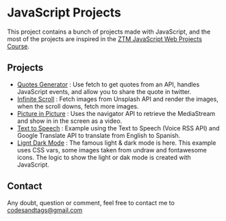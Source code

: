 # JavaScript Projects

This project contains a bunch of projects made with JavaScript, and the most of the projects are inspired in the [ZTM JavaScript Web Projects Course](https://academy.zerotomastery.io/p/javascript-projects).

## Projects

- [Quotes Generator](https://codesandtags.github.io/javascript-projects/quote-generator/) : Use fetch to get quotes from an API, handles JavaScript events, and allow you to share the quote in twitter.
- [Infinite Scroll](https://codesandtags.github.io/javascript-projects/infinite-scroll/) : Fetch images from Unsplash API and render the images, when the scroll downs, fetch more images.
- [Picture in Picture](https://codesandtags.github.io/javascript-projects/picture-in-picture/) : Uses the navigator API to retrieve the MediaStream and show in in the screen as a video.
- [Text to Speech](https://codesandtags.github.io/javascript-projects/text-to-speech/) : Example using the Text to Speech (Voice RSS API) and Google Translate API to translate from English to Spanish.
- [Lignt Dark Mode](https://codesandtags.github.io/javascript-projects/light-dark-mode/) : The famous light & dark mode is here. This example uses CSS vars, some images taken from undraw and fontawesome icons. The logic to show the light or dak mode is created with JavaScript.

## Contact

Any doubt, question or comment, feel free to contact me to codesandtags@gmail.com
